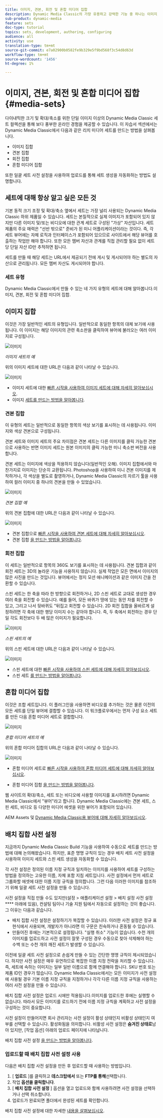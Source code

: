 ```yaml
---
title: 이미지, 견본, 회전 및 혼합 미디어 집합
description: Dynamic Media Classic의 가장 유용하고 강력한 기능 중 하나는 이미지, 견본, 회전 및 혼합 미디어 세트와 같은 리치 미디어 세트를 만들 수 있다는 것입니다. Dynamic Media Classic에서 각 리치 미디어 세트가 무엇인지, 각 유형을 만드는 방법을 알아봅니다. 업로드 시 리치 미디어 세트 생성 프로세스를 자동화하는 배치 세트 사전 설정에 대한 자세한 내용을 살펴보십시오.
sub-product: dynamic-media
feature: sets
doc-type: tutorial
topics: sets, development, authoring, configuring
audience: all
activity: use
translation-type: tm+mt
source-git-commit: e7a02900b0582fe9b329e5f9bd568f3c54d8d63d
workflow-type: tm+mt
source-wordcount: '1456'
ht-degree: 1%

---
```



# 이미지, 견본, 회전 및 혼합 미디어 집합 {#media-sets}

다이내믹한 크기 및 확대/축소를 위한 단일 이미지 이상의 Dynamic Media Classic 세트 컬렉션을 통해 보다 풍부한 온라인 경험을 제공할 수 있습니다. 이 자습서 섹션에서는 Dynamic Media Classic에서 다음과 같은 리치 미디어 세트를 만드는 방법을 살펴봅니다.

- 이미지 집합
- 견본 집합
- 회전 집합
- 혼합 미디어 집합

또한 일괄 세트 사전 설정을 사용하여 업로드를 통해 세트 생성을 자동화하는 방법도 설명합니다.

## 세트에 대해 항상 알고 싶은 모든 것

기본 동적 크기 조정 및 확대/축소 옆에서 세트는 가장 널리 사용되는 Dynamic Media Classic 하위 제품일 수 있습니다. 세트는 본질적으로 실제 이미지가 포함되어 있지 않지만 다른 이미지 및/또는 비디오에 대한 관계 세트로 구성된 &quot;가상&quot; 자산입니다. 세트 제품의 주요 매력은 &quot;선반 밖으로&quot; 준비가 된 미니 어플리케이션이라는 것이다. 즉, 각 세트 뷰어에는 자체 로직과 인터페이스가 포함되어 있으므로 사이트에서 해당 뷰어를 호출하는 작업만 해야 합니다. 또한 모든 멤버 자산과 관계를 직접 관리할 필요 없이 세트당 단일 자산 ID만 추적하면 됩니다.

세트를 만들 때 해당 세트는 URL에서 제공되기 전에 게시 및 게시되어야 하는 별도의 자산으로 관리됩니다. 모든 멤버 자산도 게시되어야 합니다.

### 세트 유형

Dynamic Media Classic에서 만들 수 있는 네 가지 유형의 세트에 대해 알아봅니다.이미지, 견본, 회전 및 혼합 미디어 집합.

## 이미지 집합

이것은 가장 일반적인 세트의 유형입니다. 일반적으로 동일한 항목의 대체 보기에 사용됩니다. 이 이미지는 해당 이미지의 관련 축소판을 클릭하여 뷰어에 불러오는 여러 이미지로 구성됩니다.

![이미지](assets/media-sets/image-set-1.jpg)

_이미지 세트의 예_

위의 이미지 세트에 대한 URL은 다음과 같이 나타날 수 있습니다.

![이미지](assets/media-sets/image-set-url-1.png)

- 이미지 세트에 대한 [빠른 시작을 사용하여 이미지 세트에 대해 자세히 알아보십시오](https://docs.adobe.com/content/help/en/dynamic-media-classic/using/image-sets/quick-start-image-sets.html).
- 이미지 [세트를 만드는 방법을 알아봅니다](https://docs.adobe.com/content/help/en/dynamic-media-classic/using/image-sets/creating-image-set.html#creating-an-image-set).

### 견본 집합

이 유형의 세트는 일반적으로 동일한 항목의 색상 보기를 표시하는 데 사용됩니다. 이미지와 색상 견본으로 구성됩니다.

견본 세트와 이미지 세트의 주요 차이점은 견본 세트는 다른 이미지를 클릭 가능한 견본으로 사용하는 반면 이미지 세트는 원본 이미지의 클릭 가능한 미니 축소판 버전을 사용합니다.

견본 세트는 이미지에 색상을 적용하지 않습니다(일반적인 오해). 이미지 집합에서와 마찬가지로 이미지는 단순히 교환됩니다. Photoshop을 사용하여 미니 견본 이미지를 제작하거나, 각 색상을 별도로 촬영하거나, Dynamic Media Classic의 자르기 툴을 사용하여 컬러 이미지 중 하나의 견본을 만들 수 있었습니다.

![이미지](assets/media-sets/image-set-2.jpg)

_견본 집합 예_

위의 견본 집합에 대한 URL은 다음과 같이 나타날 수 있습니다.

![이미지](assets/media-sets/image-set_url.png)

- 견본 집합으로 [빠른 시작을 사용하여 견본 세트에 대해 자세히 알아보십시오](https://docs.adobe.com/content/help/en/dynamic-media-classic/using/swatch-sets/quick-start-swatch-sets.html).
- 견본 집합 [을 만드는 방법을 알아봅니다](https://docs.adobe.com/content/help/en/dynamic-media-classic/using/swatch-sets/creating-swatch-set.html#creating-a-swatch-set).

### 회전 집합

이 세트는 일반적으로 항목의 360도 보기를 표시하는 데 사용됩니다. 견본 집합과 같이 회전 세트는 3D의 놀라운 기능을 사용하지 않습니다. 실제 작업은 모든 면에서 이미지의 많은 사진을 만드는 것입니다. 뷰어에서는 정지 모션 애니메이션과 같은 이미지 간을 전환할 수 있습니다.

스핀 세트는 한 축을 따라 한 방향으로 회전하거나, 2D 스핀 세트로 교대로 생성한 경우 여러 축을 회전할 수 있습니다. 예를 들어, 모든 바퀴가 땅에 있는 동안 차를 회전할 수 있고, 그리고 나서 뒷바퀴도 &quot;뒤집고 회전할 수 있습니다. 2D 회전 집합을 올바르게 설정하려면 각 축에 대한 행당 이미지 수는 같아야 합니다. 즉, 두 축에서 회전하는 경우 단일 각도 회전보다 두 배 많은 이미지가 필요합니다.

![이미지](assets/media-sets/image-set-3.png)

_스핀 세트의 예_

위의 스핀 세트에 대한 URL은 다음과 같이 나타날 수 있습니다.

![이미지](assets/media-sets/spin-set.png)

- 스핀 세트에 대한 [빠른 시작을 사용하여 스핀 세트에 대해 자세히 알아보십시오](https://docs.adobe.com/content/help/en/dynamic-media-classic/using/spin-sets/quick-start-spin-sets.html).
- 스핀 세트 [를 만드는 방법을 알아봅니다](https://docs.adobe.com/content/help/en/dynamic-media-classic/using/spin-sets/creating-spin-set.html#creating-a-spin-set).

## 혼합 미디어 집합

이것은 조합 세트입니다. 이 플러그인을 사용하면 비디오를 추가하는 것은 물론 이전의 모든 세트를 단일 뷰어에 결합할 수 있습니다. 이 워크플로우에서는 먼저 구성 요소 세트를 만든 다음 혼합 미디어 세트로 결합합니다.

![이미지](assets/media-sets/image-set-4.png)

_혼합 미디어 세트의 예_

위의 혼합 미디어 집합의 URL은 다음과 같이 나타날 수 있습니다.

![이미지](assets/media-sets/image-set-url-1.png)

- 혼합 미디어 세트로 [빠른 시작을 사용하여 혼합 미디어 세트에 대해 자세히 알아보십시오](https://docs.adobe.com/content/help/en/dynamic-media-classic/using/mixed-media-sets/quick-start-mixed-media-sets.html).

- 혼합 미디어 집합 [을 만드는 방법을 알아봅니다](https://docs.adobe.com/content/help/en/dynamic-media-classic/using/mixed-media-sets/creating-mixed-media-set.html#creating-a-mixed-media-set).

웹 사이트의 확대/축소, 세트 또는 비디오에 사용할 이미지를 표시하려면 Dynamic Media Classic에서 &quot;뷰어&quot;라고 합니다. Dynamic Media Classic에는 견본 세트, 스핀 세트, 비디오 등 다양한 미디어 에셋을 위한 뷰어가 포함되어 있습니다.

AEM Assets 및 [Dynamic Media Classic용 뷰어에 대해 자세히 알아보십시오](https://docs.adobe.com/content/help/en/dynamic-media-developer-resources/library/viewers-aem-assets-dmc/c-html5-s7-aem-asset-viewers.html).

## 배치 집합 사전 설정

지금까지 Dynamic Media Classic Build 기능을 사용하여 수동으로 세트를 만드는 방법에 대해 논의해왔습니다. 하지만, 표준 명명 규칙이 있는 경우 배치 세트 사전 설정을 사용하여 이미지 세트와 스핀 세트 생성을 자동화할 수 있습니다.

각 사전 설정은 정의된 이름 지정 규칙과 일치하는 이미지를 사용하여 세트를 구성하는 방법을 정의하는 고유한 이름, 자체 포함 지침 세트입니다. 사전 설정에서 먼저 세트로 그룹화할 에셋에 대한 이름 지정 규칙을 정의합니다. 그런 다음 이러한 이미지를 참조하기 위해 일괄 세트 사전 설정을 만들 수 있습니다.

사전 설정을 직접 만들 수도 있지만(설정 > 애플리케이션 설정 > 배치 설정 사전 설정 **** 아래에 있음), 컨설팅 팀이나 기술 지원 팀에서 자동으로 설정하는 것이 좋습니다. 그 이유는 다음과 같습니다.

- 배치 집합 사전 설정은 설정하기가 복잡할 수 있습니다. 이러한 사전 설정은 정규 표현식에서 사용되며, 개발자가 아니라면 이 구문은 친숙하거나 혼동될 수 있습니다.
- 만들어진 후에는 기본적으로 설정됩니다. &quot;실행 취소&quot; 기능이 없습니다. 수천 개의 이미지를 업로드하고 사전 설정이 잘못 구성된 경우 수동으로 찾아 삭제해야 하는 수백 또는 수천 개의 깨진 세트가 발생할 수 있습니다.

이전에 일괄 세트 사전 설정으로 손쉽게 만들 수 있는 간단한 명명 규칙이 제시되었습니다. 하지만 사전 설정은 매우 유연하므로 복잡한 이름 지정 전략을 처리할 수 있습니다. 즉, 세트에 속하는 이미지는 일부 일반 이름으로 함께 연결해야 합니다. SKU 번호 또는 제품 ID인 경우가 많습니다. Dynamic Media Classic에서는 모든 이미지가 사전 설정에 사용될 경우 기본 이름 지정 규칙을 지정하거나 각각 다른 이름 지정 규칙을 사용하는 여러 사전 설정을 만들 수 있습니다.

배치 집합 사전 설정은 업로드 시에만 적용됩니다.이미지를 업로드한 후에는 실행할 수 없습니다. 따라서 모든 이미지를 로드하기 전에 이름 지정 규칙을 계획하고 사전 설정을 구성하는 것이 중요합니다.

사전 설정이 만들어지면 회사 관리자는 사전 설정이 활성 상태인지 비활성 상태인지 여부를 선택할 수 있습니다. 활성화됨을 의미합니다. 비활성 사전 설정은 **숨겨진 상태로**&#x200B;남아 있지만, [작업 옵션] 아래의 업로드 페이지에 나타납니다.

배치 집합 사전 설정 [을 만드는 방법을 알아봅니다](https://docs.adobe.com/content/help/en/dynamic-media-classic/using/setup/application-setup.html#creating-a-batch-set-preset).

### 업로드할 때 배치 집합 사전 설정 사용

다음은 배치 집합 사전 설정을 만든 후 업로드할 때 사용하는 방법입니다.

1. [ **업로드** ]를 클릭하고 **데스크탑에서** 또는 **FTP를 통해**&#x200B;선택합니다.
2. 작업 **옵션을 클릭합니다**.
3. [ **배치 집합 사전 설정** ] 옵션을 열고 업로드와 함께 사용하려면 사전 설정을 선택하거나 선택 취소합니다.
4. 업로드가 완료되면 폴더에서 완성된 세트를 확인합니다.

배치 집합 사전 설정에 대한 자세한 [내용을 살펴보십시오](https://docs.adobe.com/content/help/en/dynamic-media-classic/using/setup/application-setup.html#batch-set-presets).
